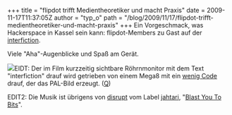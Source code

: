 +++
title = "flipdot trifft Medientheoretiker und macht Praxis"
date = 2009-11-17T11:37:05Z
author = "typ_o"
path = "/blog/2009/11/17/flipdot-trifft-medientheoretiker-und-macht-praxis"
+++
Ein Vorgeschmack, was Hackerspace in Kassel sein kann: flipdot-Members
zu Gast auf der
[interfiction](http://www.interfiction.org/abstracts-cv/helmut-fligge/).

  
  
Viele "Aha"-Augenblicke und Spaß am Gerät.

[![](https://flipdot.org/blog/uploads/VidTerm.serendipityThumb.GIF)](https://flipdot.org/blog/uploads/VidTerm.GIF)EIDT:
Der im Film kurzzeitig sichtbare Röhrnmonitor mit dem Text
"interfiction" drauf wird getrieben von einem Mega8 mit ein [wenig
Code](http://flipdot.org/blog/uploads/Vidterm64.zip) drauf, der das
PAL-Bild erzeugt. ([Q](http://www.mikrocontroller.net/topic/53140))

EDIT2: Die Musik ist übrigens von
[disrupt](http://www.jahtari.org/artists/disrupt.htm) vom Label
[jahtari](http://www.jahtari.org/), "[Blast You To
Bits](http://starfrosch.ch/2006/09/27/blast_you_bits_asteroid_dub_force)".
